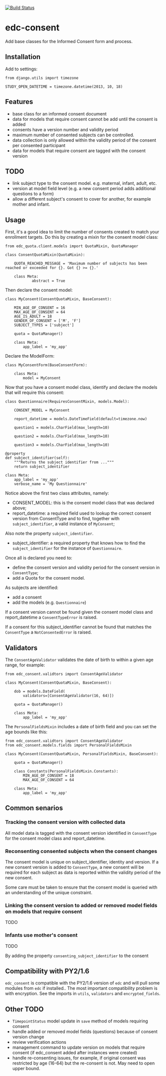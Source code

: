 [![Build Status](https://travis-ci.org/botswana-harvard/edc-consent.svg?branch=develop)](https://travis-ci.org/botswana-harvard/edc-consent)

# edc-consent
Add base classes for the Informed Consent form and process.

## Installation
	
Add to settings:

	from django.utils import timezone

	STUDY_OPEN_DATETIME = timezone.datetime(2013, 10, 18)

	
## Features

- base class for an informed consent document
- data for models that require consent cannot be add until the consent is added
- consents have a version number and validity period
- maximum number of consented subjects can be controlled.
- data collection is only allowed within the validity period of the consent per consented participant
- data for models that require consent are tagged with the consent version

## TODO

- link subject type to the consent model. e.g. maternal, infant, adult, etc.
- version at model field level (e.g. a new consent period adds additional questions to a form)
- allow a different subject's consent to cover for another, for example mother and infant. 

## Usage

First, it's a good idea to limit the number of consents created to match your enrollment targets. Do this by creating a mixin for the consent model class:

	from edc_quota.client.models import QuotaMixin, QuotaManager

	class ConsentQuotaMixin(QuotaMixin):
	
	    QUOTA_REACHED_MESSAGE = 'Maximum number of subjects has been reached or exceeded for {}. Got {} >= {}.'
	
	    class Meta:
	            abstract = True

Then declare the consent model:

	class MyConsent(ConsentQuotaMixin, BaseConsent):

		MIN_AGE_OF_CONSENT = 16
		MAX_AGE_OF_CONSENT = 64
		AGE_IS_ADULT = 18
		GENDER_OF_CONSENT = ['M', 'F']	
		SUBJECT_TYPES = ['subject']

    	quota = QuotaManager()

		class Meta:
			app_label = 'my_app'

Declare the ModelForm:

	class MyConsentForm(BaseConsentForm):

		class Meta:
			model = MyConsent
	

Now that you have a consent model class, identify and declare the models that will require this consent:

	class Questionnaire(RequiresConsentMixin, models.Model):

    	CONSENT_MODEL = MyConsent

    	report_datetime = models.DateTimeField(default=timezone.now)

    	question1 = models.CharField(max_length=10)

    	question2 = models.CharField(max_length=10)

    	question3 = models.CharField(max_length=10)

	@property
	def subject_identifier(self):
		"""Returns the subject identifier from ..."""
		return subject_identifier

    class Meta:
        app_label = 'my_app'
        verbose_name = 'My Questionnaire'
	
Notice above the first two class attributes, namely:

* CONSENT_MODEL: this is the consent model class that was declared above;
* report_datetime: a required field used to lookup the correct consent version from ConsentType and to find, together with `subject_identifier`,  a valid instance of `MyConsent`;

Also note the property `subject_identifier`. 

* subject_identifier: a required property that knows how to find the `subject_identifier` for the instance of `Questionnaire`.  

Once all is declared you need to:

* define the consent version and validity period for the consent version in `ConsentType`;
* add a Quota for the consent model.

As subjects are identified:

* add a consent
* add the models (e.g. `Questionnaire`)

If a consent version cannot be found given the consent model class and report_datetime a `ConsentTypeError` is raised.

If a consent for this subject_identifier cannot be found that matches the `ConsentType` a `NotConsentedError` is raised.

## Validators

The `ConsentAgeValidator` validates the date of birth to within a given age range, for example:

	from edc_consent.validtors import ConsentAgeValidator
	
	class MyConsent(ConsentQuotaMixin, BaseConsent):

		dob = models.DateField(
	        validators=[ConsentAgeValidator(16, 64)])

    	quota = QuotaManager()

		class Meta:
			app_label = 'my_app'

The `PersonalFieldsMixin` includes a date of birth field and you can set the age bounds like this:

	from edc_consent.validtors import ConsentAgeValidator
	from edc_consent.models.fields import PersonalFieldsMixin
	
	class MyConsent(ConsentQuotaMixin, PersonalFieldsMixin, BaseConsent):
	
    	quota = QuotaManager()

        class Constants(PersonalFieldsMixin.Constants):
            MIN_AGE_OF_CONSENT = 18
            MAX_AGE_OF_CONSENT = 64

		class Meta:
			app_label = 'my_app'


## Common senarios

### Tracking the consent version with collected data

All model data is tagged with the consent version identified in `ConsentType` for the consent model class and report_datetime.

### Reconsenting consented subjects when the consent changes

The consent model is unique on subject_identifier, identity and version. If a new consent version is added to `ConsentType`, a new consent will be required for each subject as data is reported within the validity period of the new consent.

Some care must be taken to ensure that the consent model is queried with an understanding of the unique constraint. 

### Linking the consent version to added or removed model fields on models that require consent

TODO

### Infants use mother's consent

TODO

By adding the property `consenting_subject_identifier` to the consent


## Compatibility with PY2/1.6

`edc_consent` is compatible with the PY2/1.6 version of `edc` and will pull some modules from `edc` if installed.. The most important compatibility problem is with encryption. See the imports in `utils`, `validators` and `encrypted_fields`. 

## Other TODO

* `TimepointStatus` model update in `save` method of models requiring consent
* handle added or removed model fields (questions) because of consent version change
* review verification actions
* management command to update version on models that require consent (if edc_consent added after instances were created)
* handle re-consenting issues, for example, if original consent was restricted by age (16-64) but the re-consent is not. May need to open upper bound.



 

